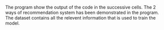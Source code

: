 The program show the output of the code in the successive cells. The 2 ways of recommendation system has been demonstrated in the program. The dataset contains all the relevent information that is used to train the model.
